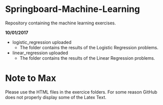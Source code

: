 # Springboard-Machine-Learning
Repository containing the machine learning exercises.

**10/01/2017**
 - logistic_regression uploaded
   - The folder contains the results of the Logistic Regression problems.
 - linear_regression uploaded
   - The folder contains the results of the Linear Regression problems.
   
# Note to Max
Please use the HTML files in the exercice folders. For some reason GitHub does not properly display some of the Latex Text.
